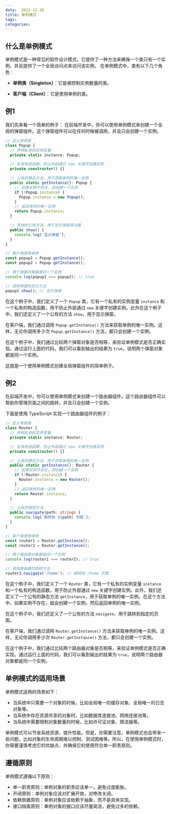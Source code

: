 ```yaml
---
date:  2022-12-20
title: 单例模式
tags: 
categories:
---
```


## 什么是单例模式
单例模式是一种常见的软件设计模式，它提供了一种方法来确保一个类只有一个实例，并且提供了一个全局访问点来访问该实例。
在单例模式中，类有以下几个角色：

-   **单例类（Singleton）**：它是被控制实例数量的类。
    
-   **客户端（Client）**：它是使用单例的类。

## 例1
我们先来看一个简单的例子：
在前端开发中，你可以使用单例模式来创建一个全局的弹窗组件。这个弹窗组件可以在任何时候被调用，并且只会创建一个实例。
```ts
// 定义单例类
class Popup {
  // 声明私有的实例变量
  private static instance: Popup;

  // 私有构造函数，防止外部通过 new 关键字创建实例
  private constructor() {}

  // 公有的静态方法，用于获取单例的唯一实例
  public static getInstance(): Popup {
    // 如果实例不存在，则创建一个实例
    if (!Popup.instance) {
      Popup.instance = new Popup();
    }
    // 返回单例的唯一实例
    return Popup.instance;
  }

  // 其他的公有方法，用于显示弹窗等功能
  public show() {
    console.log('显示弹窗');
  }
}

// 客户端使用单例
const popup1 = Popup.getInstance();
const popup2 = Popup.getInstance();

// 两个弹窗对象都是同一个实例
console.log(popup1 === popup2); // true

// 调用弹窗的显示方法
popup1.show(); // 显示弹窗
```
在这个例子中，我们定义了一个 `Popup` 类，它有一个私有的实例变量 `instance` 和一个私有的构造函数，用于防止外部通过 `new` 关键字创建实例。此外在这个例子中，我们还定义了一个公有的方法 `show`，用于显示弹窗。

在客户端，我们通过调用 `Popup.getInstance()` 方法来获取单例的唯一实例。这样，无论你调用多少次 `Popup.getInstance()` 方法，都只会创建一个实例。

在这个例子中，我们通过比较两个弹窗对象是否相等，来验证单例模式是否正确实现。通过运行上面的代码，我们可以看到输出的结果为 `true`，说明两个弹窗对象都是同一个实例。

这就是一个使用单例模式创建全局弹窗组件的简单例子。

## 例2
在前端开发中，你可以使用单例模式来创建一个路由器组件。这个路由器组件可以帮助你管理页面之间的跳转，并且只会创建一个实例。

下面是使用 TypeScript 实现一个路由器组件的例子：
```ts
// 定义单例类
class Router {
  // 声明私有的实例变量
  private static instance: Router;

  // 私有构造函数，防止外部通过 new 关键字创建实例
  private constructor() {}

  // 公有的静态方法，用于获取单例的唯一实例
  public static getInstance(): Router {
    // 如果实例不存在，则创建一个实例
    if (!Router.instance) {
      Router.instance = new Router();
    }
    // 返回单例的唯一实例
    return Router.instance;
  }

  // 公有的跳转方法
  public navigate(path: string) {
    console.log(`跳转到 ${path} 页面`);
  }
}

// 客户端使用单例
const router1 = Router.getInstance();
const router2 = Router.getInstance();

// 两个路由器对象都是同一个实例
console.log(router1 === router2); // true

// 调用路由器的跳转方法
router1.navigate('/home'); // 跳转到 /home 页面
```

在这个例子中，我们定义了一个 `Router` 类，它有一个私有的实例变量 `instance` 和一个私有的构造函数，用于防止外部通过 `new` 关键字创建实例。此外，我们还定义了一个公有的静态方法 `getInstance`，用于获取单例的唯一实例。在这个方法中，如果实例不存在，就会创建一个实例，然后返回单例的唯一实例。

在这个例子中，我们还定义了一个公有的方法 `navigate`，用于跳转到指定的页面。

在客户端，我们通过调用 `Router.getInstance()` 方法来获取单例的唯一实例。这样，无论你调用多少次 `Router.getInstance()` 方法，都只会创建一个实例。

在这个例子中，我们通过比较两个路由器对象是否相等，来验证单例模式是否正确实现。通过运行上面的代码，我们可以看到输出的结果为 `true`，说明两个路由器对象都是同一个实例。

## 单例模式的适用场景
单例模式适用的场景如下：

-   当系统中只需要一个对象的时候，比如全局唯一的缓存对象、全局唯一的日志对象等。
-   当系统中存在资源共享的对象时，比如数据库连接池、网络连接池等。
-   当系统中需要限制对象数量的时候，比如许可证对象、限流器等。

单例模式可以节省系统资源，提升性能。但是，你需要注意，单例模式也会带来一些问题，比如对象的生命周期难以控制、测试困难等。所以，在使用单例模式时，你需要谨慎考虑它的优缺点，并确保它的使用符合单一职责原则。

## 遵循原则
单例模式遵循以下原则：

-   单一职责原则：单例对象的职责应该单一，避免过度膨胀。
-   开闭原则：单例对象应该对扩展开放，对修改关闭。
-   依赖倒置原则：单例对象应该依赖于抽象，而不是具体实现。
-   接口隔离原则：单例对象的接口应该尽量简洁，避免过多的依赖。






